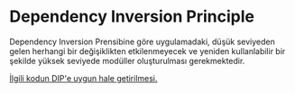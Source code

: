 # Dependency Inversion Principle
Dependency Inversion Prensibine göre uygulamadaki, düşük seviyeden gelen herhangi bir değişiklikten etkilenmeyecek ve yeniden kullanlabilir bir şekilde yüksek seviyede modüller oluşturulması gerekmektedir.

[İlgili kodun DIP'e uygun hale getirilmesi.](https://github.com/omereryilmaz/SOLIDPrinciplesInCSharp/commit/adf5ce0e6b3bce34c63817fd88549d52abd1bbac#diff-a2742d313982a54ff43a95fec32fe387fffca4a4c99dae634742ff79813031b8)